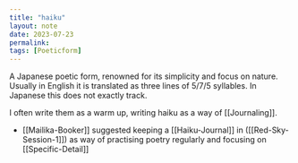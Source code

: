 ```yaml
---
title: "haiku"
layout: note
date: 2023-07-23
permalink:
tags: [Poeticform]
---
```


A Japanese poetic form, renowned for its simplicity and focus on nature. Usually in English it is translated as three lines of 5/7/5 syllables. In Japanese this does not exactly track.

I often write them as a warm up, writing haiku as a way of [[Journaling]]. 

- [[Mailika-Booker]] suggested keeping a [[Haiku-Journal]] in ([[Red-Sky-Session-1]]) as way of practising poetry regularly and focusing on [[Specific-Detail]]
